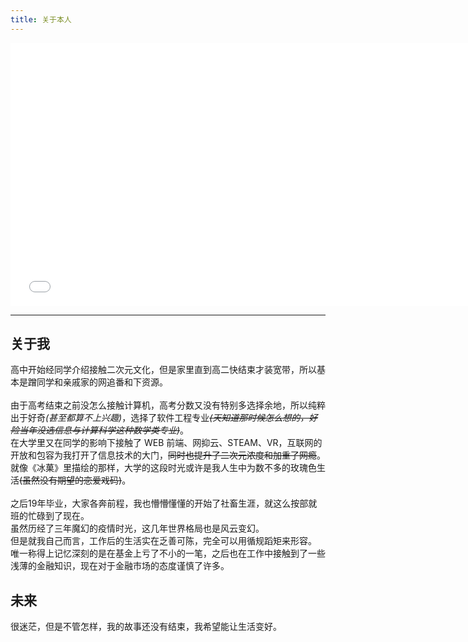 ```yaml
---
title: 关于本人
---
```


<iframe style="width:748px;height:421px;margin:0 auto;display: flex;" src="//player.bilibili.com/player.html?bvid=BV1fD1dYLECZ" scrolling="no" border="0" frameborder="no" framespacing="0" allowfullscreen="true"></iframe>

<hr />

## 关于我
<p>
高中开始经同学介绍接触二次元文化，但是家里直到高二快结束才装宽带，所以基本是蹭同学和亲戚家的网追番和下资源。
<br/>
<br/>
由于高考结束之前没怎么接触计算机，高考分数又没有特别多选择余地，所以纯粹出于好奇<i>(甚至都算不上兴趣)</i>，选择了软件工程专业<del><i>(天知道那时候怎么想的，好险当年没选信息与计算科学这种数学类专业)</i></del>。
<br/>
在大学里又在同学的影响下接触了 WEB 前端、网抑云、STEAM、VR，互联网的开放和包容为我打开了信息技术的大门，<del>同时也提升了二次元浓度和加重了网瘾</del>。就像《冰菓》里描绘的那样，大学的这段时光或许是我人生中为数不多的玫瑰色生活<del>(虽然没有期望的恋爱戏码)</del>。
<br/>
<br/>
之后19年毕业，大家各奔前程，我也懵懵懂懂的开始了社畜生涯，就这么按部就班的忙碌到了现在。
<br/>
虽然历经了三年魔幻的疫情时光，这几年世界格局也是风云变幻。
<br/>
但是就我自己而言，工作后的生活实在乏善可陈，完全可以用循规蹈矩来形容。
<br/>
唯一称得上记忆深刻的是在基金上亏了不小的一笔，之后也在工作中接触到了一些浅薄的金融知识，现在对于金融市场的态度谨慎了许多。
<br/>
</p>

## 未来
<p>
很迷茫，但是不管怎样，我的故事还没有结束，我希望能让生活变好。
</p>